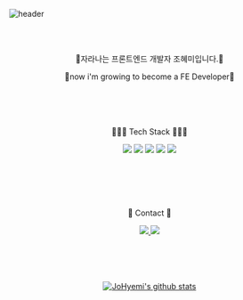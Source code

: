 ![header](https://capsule-render.vercel.app/api?type=waving&color=auto&height=300&section=header&text=Hyemi%20Jo&fontSize=90)
<div align="center">
  
</br> </br>
<p align="center">🌱자라나는 프론트엔드 개발자 조혜미입니다.🌱</p>
<p align="center">🌱now i'm growing to become a FE Developer🌱</p>


</br> </br>
</br> </br>
👩🏻‍💻 Tech Stack 👩🏻‍💻
<!-- https://simpleicons.org/ -->
<img src="https://img.shields.io/badge/HTML-f5f5f5?style=flat-square&logo=HTML5&logoColor=E34F26" />
<img src="https://img.shields.io/badge/CSS-f5f5f5?style=flat-square&logo=CSS3&logoColor=1572B6" />
<img src="https://img.shields.io/badge/JavaScript-f5f5f5?style=flat-square&logo=JavaScript&logoColor=F7DF1E" />
<img src="https://img.shields.io/badge/jQuery-f5f5f5?style=flat-square&logo=jQuery&logoColor=0769AD" />
<img src="https://img.shields.io/badge/Sass-f5f5f5?style=flat-square&logo=Sass&logoColor=CC6699" />



</br> </br>
</br> </br>
<p align="center">💬 Contact 💬</p>
  <a href="https://velog.io/@m2mejo">
    <img src="https://img.shields.io/badge/%20Blog-11B48A?style=flat-square&logo=Vimeo&logoColor=white&link=https://velog.io/@m2mejo"/>
<a href="https://twitter.com/zojo_jozo" target="_blank"><img src="https://img.shields.io/badge/Twitter-1DA1F2?style=flat-square&logo=Twitter&logoColor=white"/></a>

</br> </br>
</br> </br>
[![JoHyemi's github stats](https://github-readme-stats.vercel.app/api/top-langs/?username=JoHyemi&show_icons=true&hide_border=true&title_color=004386&icon_color=004386&layout=compact)](https://github.com/JoHyemi)

  </div>
<!--
**JoHyemi/JoHyemi** is a ✨ _special_ ✨ repository because its `README.md` (this file) appears on your GitHub profile.

Here are some ideas to get you started:

- 🔭 I’m currently working on ...
- 🌱 I’m currently learning ...
- 👯 I’m looking to collaborate on ...
- 🤔 I’m looking for help with ...
- 💬 Ask me about ...
- 📫 How to reach me: ...
- 😄 Pronouns: ...
- ⚡ Fun fact: ...
-->
